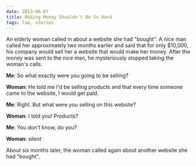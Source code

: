 ```yaml
---
date: 2013-06-07
title: Making Money Shouldn't Be So Hard
tags: law, stories
---
```


An elderly woman called in about a website she had "bought". A nice man called her approximately two months earlier and said that for only $10,000, his company would sell her a website that would make her money. After the money was sent to the nice man, he mysteriously stopped taking the woman's calls.

**Me**: So what exactly were you going to be selling?

**Woman**: He told me I'd be selling products and that every time someone came to the website, I would get paid.

**Me**: Right. But what were you selling on this website?

**Woman**: I told you! Products?

**Me**: You don't know, do you?

**Woman**: *silent*

About six months later, the woman called again about another website she had "bought".